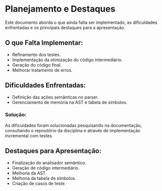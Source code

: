 # Planejamento e Destaques

Este documento aborda o que ainda falta ser implementado, as dificuldades enfrentadas e os principais destaques para a apresentação.

## O que Falta Implementar:

* Refinamento dos testes.
* Implementação da otimização do código intermediário.
* Geração do código final.
* Melhorar tratamento de erros.

## Dificuldades Enfrentadas:

* Definição das ações semânticas no parser.
* Gerenciamento de memória na AST e tabela de símbolos.

### Solução:

As dificuldades foram solucionadas pesquisando na documentação, consultando o repositório da disciplina e através de implementação incremental com testes.

## Destaques para Apresentação:

* Finalização do analisador semântico.
* Geração de código intermediário.
* Melhoria da AST.
* Melhoria da tabela de símbolos.
* Criação de casos de teste.